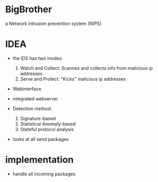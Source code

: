 # BigBrother
a Network intrusion prevention system (NIPS)

# IDEA  
- the IDS has two modes:
    1. Watch and Collect: Scannes and collects info from malicious ip addresses
    2. Serve and Protect: "Kicks" malicious ip addresses  

- Webinterface

- integrated webserver

- Detection method:
    1. Signature-based
    2. Statistical Anomaly-based
    3. Stateful protocol analysis

- looks at all send packages

# implementation
- handle all incoming packages
